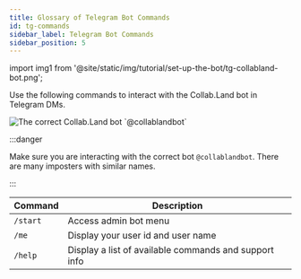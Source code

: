```yaml
---
title: Glossary of Telegram Bot Commands
id: tg-commands
sidebar_label: Telegram Bot Commands
sidebar_position: 5
---
```


import img1 from '@site/static/img/tutorial/set-up-the-bot/tg-collabland-bot.png';

Use the following commands to interact with the Collab.Land bot in Telegram DMs.

<div class="text--center">
  <img  src={img1} alt="The correct Collab.Land bot `@collablandbot`" />
</div>

:::danger

Make sure you are interacting with the correct bot `@collablandbot`. There are many imposters with similar names.

:::

| Command   | Description                                           |
| --------- | ----------------------------------------------------- |
| `/start`  | Access admin bot menu                                 |
| `/me`     | Display your user id and user name                    |
| `/help`   | Display a list of available commands and support info |
